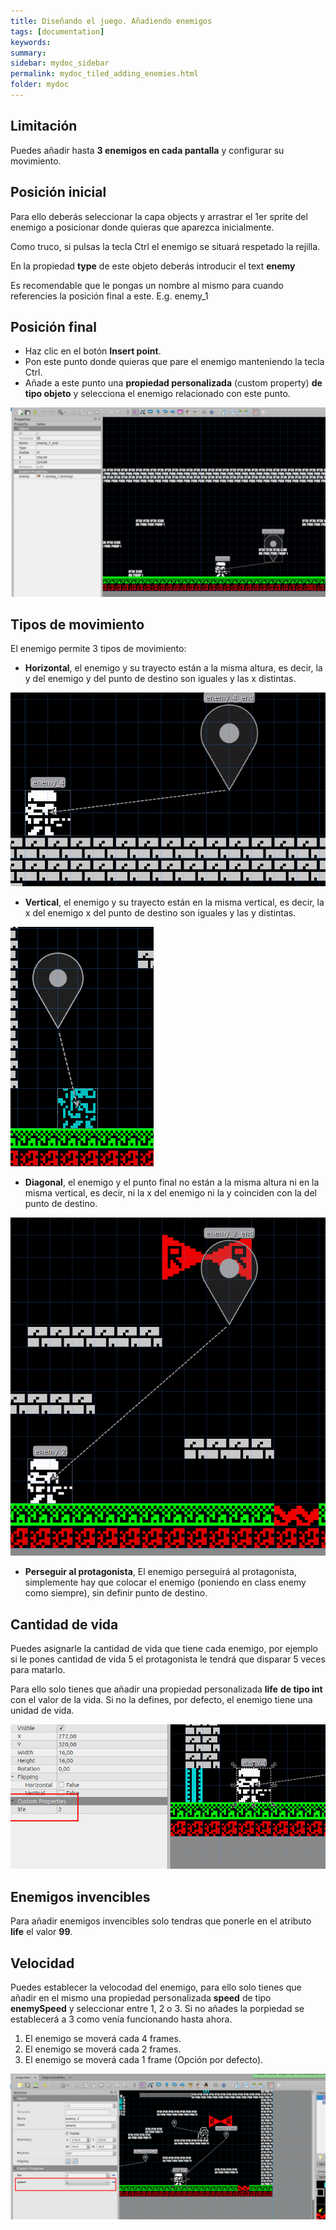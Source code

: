 ```yaml
---
title: Diseñando el juego. Añadiendo enemigos
tags: [documentation]
keywords:
summary: 
sidebar: mydoc_sidebar
permalink: mydoc_tiled_adding_enemies.html
folder: mydoc
---
```


## Limitación

Puedes añadir hasta **3 enemigos en cada pantalla** y configurar su movimiento.

## Posición inicial

Para ello deberás seleccionar la capa objects y arrastrar el 1er sprite del enemigo a posicionar donde quieras que aparezca inicialmente.

Como truco, si pulsas la tecla Ctrl el enemigo se situará respetado la rejilla.

En la propiedad **type** de este objeto deberás introducir el text **enemy**

Es recomendable que le pongas un nombre al mismo para cuando referencies la posición final a este. E.g. enemy_1

## Posición final

* Haz clic en el botón **Insert point**.
* Pon este punto donde quieras que pare el enemigo manteniendo la tecla Ctrl.
* Añade a este punto una **propiedad personalizada** (custom property) **de tipo objeto** y selecciona el enemigo relacionado con este punto.

![](images/enemy_movement.png)

## Tipos de movimiento

El enemigo permite 3 tipos de movimiento:
* **Horizontal**, el enemigo y su trayecto están a la misma altura, es decir, la y del enemigo y del punto de destino son iguales y las x distintas.

![](images/enemigos_movimiento_horizontal.png)

* **Vertical**, el enemigo y su trayecto están en la misma vertical, es decir, la x del enemigo x del punto de destino son iguales y las y distintas.

![](images/enemigos_movimiento_vertical.png)

* **Diagonal**, el enemigo y el punto final no están a la misma altura ni en la misma vertical, es decir, ni la x del enemigo ni la y coinciden con la del punto de destino.

![](images/enemigos_movimiento_diagonal.png)

* **Perseguir al protagonista**, El enemigo perseguirá al protagonista, simplemente hay que colocar el enemigo (poniendo en class enemy como siempre), sin definir punto de destino.

## Cantidad de vida

Puedes asignarle la cantidad de vida que tiene cada enemigo, por ejemplo si le pones cantidad de vida 5 el protagonista le tendrá que disparar 5 veces para matarlo.

Para ello solo tienes que añadir una propiedad personalizada **life** **de tipo int** con el valor de la vida. Si no la defines, por defecto, el enemigo tiene una unidad de vida.

![](images/vida_enemigo.png)

## Enemigos invencibles

Para añadir enemigos invencibles solo tendras que ponerle en el atributo **life** el valor **99**.

## Velocidad

Puedes establecer la velocodad del enemigo, para ello solo tienes que añadir en el mismo una propiedad personalizada **speed** de tipo **enemySpeed** y seleccionar entre 1, 2 o 3. Si no añades la porpiedad se establecerá a 3 como venía funcionando hasta ahora.
1. El enemigo se moverá cada 4 frames.
2. El enemigo se moverá cada 2 frames.
3. El enemigo se moverá cada 1 frame (Opción por defecto).

![](images/enemyspeed.png)


<!-- ## Color

Se le puede cambiar al enemigo el color simplemente añadiendo una propiedad personalizada **color** **de tipo int** donde tienes que poner el color de spectrum (0-7) deseado.

![](./images/colores_spectrum.png)

![](./images/sprites_color.png) -->

